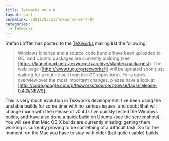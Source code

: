 ```yaml
---
title: TeXworks v0.4.0
layout: post
permalink: /2011/03/21/texworks-v0-4-0/
categories:
  - TeXworks
---
```

Stefan Löffler has posted to the [TeXworks](https://tug.org/texworks) mailing list the following:

> Windows binaries and a source code bundle have been uploaded to GC, and Ubuntu packages are currently building (see [https://launchpad.net/~texworks/+archive/stable/+packages]). The web page ([http://www.tug.org/texworks/]) will be updated soon (just waiting for a routine pull from the GC repository). For a quick overview over the most important changes, please have a look at [http://code.google.com/p/texworks/source/browse/tags/release-0.4.0/NEWS]

This is very much evolution in TeXworks development: I've been using the unstable builds for some time with no serious issues, and doubt that will change much with the release of v0.4.0. I've quickly tested the Windows builds, and have also done a quick build on Ubuntu (see the screenshots). You will see that Mac OS X builds are currently missing: getting them working is currently proving to be something of a difficult task. So for the moment, on the Mac you have to stay with older (but quite usable) builds.
